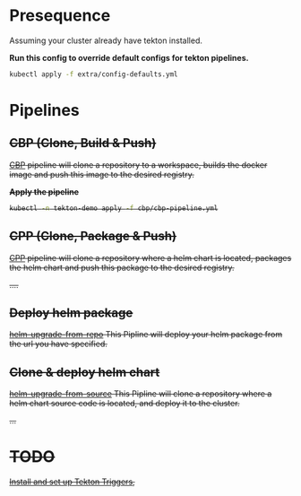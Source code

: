 # Presequence
Assuming your cluster already have tekton installed.

**Run this config to override default configs for tekton pipelines.**
```bash
kubectl apply -f extra/config-defaults.yml
```

# Pipelines

<del> 

## CBP (Clone, Build & Push)
[CBP](cpp) pipeline will clone a repository to a workspace, builds the docker image and push 
this image to the desired registry.

**Apply the pipeline**

```bash
kubectl -n tekton-demo apply -f cbp/cbp-pipeline.yml
```

<del>

## CPP (Clone, Package & Push)
[CPP](cpp) pipeline will clone a repository where a helm chart is located, packages the helm chart and push this package to the desired registry.

....

## Deploy helm package
[helm-upgrade-from-repo](helm-upgrade-from-repo) This Pipline will deploy your helm package from the url you have specified.


## Clone & deploy helm chart
[helm-upgrade-from-source](helm-upgrade-from-source) This Pipline will clone a repository where a helm chart source code is located, and deploy it to the cluster.

...

# TODO
[Install and set up Tekton Triggers](https://tekton.dev/docs/installation/triggers/),